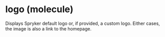 # logo (molecule)

Displays Spryker default logo or, if provided, a custom logo. Either cases, the image is also a link to the homepage.
